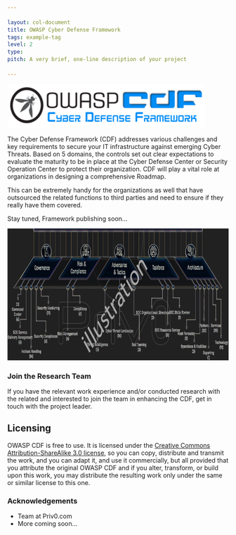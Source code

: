 ```yaml
---

layout: col-document
title: OWASP Cyber Defense Framework
tags: example-tag
level: 2
type: 
pitch: A very brief, one-line description of your project

---
```




<img src="assets/images/OWASP CDF v1.0 (2).png" width="450" height="100">


The Cyber Defense Framework (CDF) addresses various challenges and key requirements to secure your IT infrastructure against emerging Cyber Threats. Based on 5 domains, the controls set out clear expectations to evaluate the maturity to be in place at the Cyber Defense Center or Security Operation Center to protect their organization. CDF will play a vital role at organizations in designing a comprehensive Roadmap.

This can be extremely handy for the organizations as well that have outsourced the related functions to third parties and need to ensure if they really have them covered.


Stay tuned, Framework publishing soon...

<img src="/assets/images/CDF-illustration.png" width="1750" height="300">


### Join the Research Team
If you have the relevant work experience and/or conducted research with the related and interested to join the team in enhancing the CDF, get in touch with the project leader.

## Licensing

OWASP CDF is free to use. It is licensed under the [Creative Commons Attribution-ShareAlike 3.0 license](http://creativecommons.org/licenses/by-sa/3.0/), so you can copy, distribute and transmit the work, and you can adapt it, and use it commercially, but all provided that you attribute the original OWASP CDF and if you alter, transform, or build upon this work, you may distribute the resulting work only under the same or similar license to this one.

### Acknowledgements
- Team at Priv0.com
- More coming soon...
